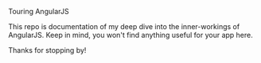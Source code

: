 Touring AngularJS

This repo is documentation of my deep dive into the inner-workings of AngularJS.  Keep in mind, you won't find anything useful for your app here.

Thanks for stopping by!